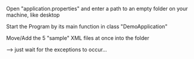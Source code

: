 Open "application.properties" and enter a path to an empty folder on your machine, like desktop

Start the Program by its main function in class "DemoApplication"

Move/Add the 5 "sample" XML files at once into the folder

--> just wait for the exceptions to occur...
